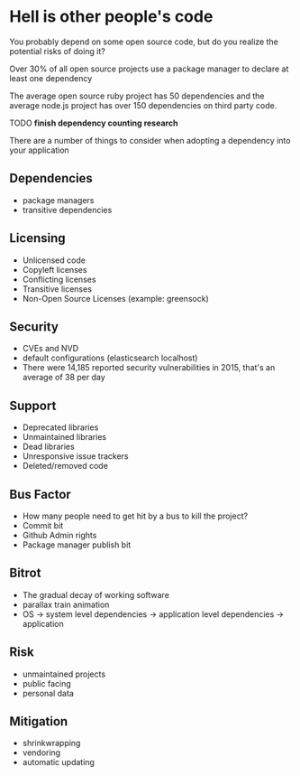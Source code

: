 # Hell is other people's code

You probably depend on some open source code, but do you realize the potential risks of doing it?

Over 30% of all open source projects use a package manager to declare at least one dependency

The average open source ruby project has 50 dependencies and the average node.js project has over 150 dependencies on third party code. 

TODO **finish dependency counting research**

There are a number of things to consider when adopting a dependency into your application

## Dependencies

- package managers
- transitive dependencies

## Licensing 

- Unlicensed code
- Copyleft licenses
- Conflicting licenses
- Transitive licenses
- Non-Open Source Licenses (example: greensock)

## Security

- CVEs and NVD
- default configurations (elasticsearch localhost)
- There were 14,185 reported security vulnerabilities in 2015, that's an average of 38 per day

## Support

- Deprecated libraries
- Unmaintained libraries
- Dead libraries
- Unresponsive issue trackers
- Deleted/removed code

## Bus Factor

- How many people need to get hit by a bus to kill the project?
- Commit bit
- Github Admin rights
- Package manager publish bit


## Bitrot 

- The gradual decay of working software
- parallax train animation
- OS -> system level dependencies -> application level dependencies -> application

## Risk

- unmaintained projects
- public facing
- personal data

## Mitigation

- shrinkwrapping
- vendoring
- automatic updating
